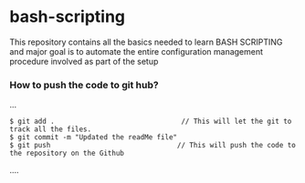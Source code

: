 # bash-scripting

This repository contains all the basics needed to learn BASH SCRIPTING and major goal is to automate the entire configuration management procedure involved as part of the setup

### How to push the code to git hub?
...

    $ git add .                               // This will let the git to track all the files.
    $ git commit -m "Updated the readMe file"
    $ git push                               // This will push the code to the repository on the Github
....